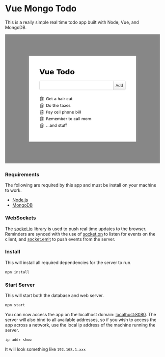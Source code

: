 # Vue Mongo Todo

This is a really simple real time todo app built with Node, Vue, and MongoDB.

![](screenshot.png)

### Requirements

The following are required by this app and must be install on your machine to work.

- [Node.js]
- [MongoDB]

### WebSockets

The [socket.io] library is used to push real time updates to the browser.
Reminders are synced with the use of [socket.on] to listen for events on the client, and [socket.emit] to push events from the server.

### Install

This will install all required dependencies for the server to run.

```bash
npm install
```

### Start Server

This will start both the database and web server.

```bash
npm start
```

You can now access the app on the localhost domain: [localhost:8080](http://localhost:8080/).
The server will also bind to all available addresses,
so if you wish to access the app across a network,
use the local ip address of the machine running the server.

```bash
ip addr show
```

It will look something like `192.168.1.xxx`

[Node.js]: https://nodejs.org/en/download/
[MongoDB]: https://www.mongodb.com/download-center#community
[socket.io]: https://socket.io/
[socket.on]: https://socket.io/docs/server-api/#socket-on-eventname-callback
[socket.emit]: https://socket.io/docs/server-api/#socket-emit-eventname-args-ack
